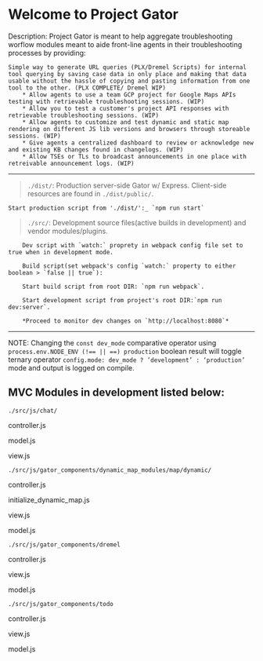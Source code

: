 #                                        Welcome to Project Gator


Description: Project Gator is meant to help aggregate troubleshooting worflow modules meant to aide front-line agents in their troubleshooting processes by providing:

    Simple way to generate URL queries (PLX/Dremel Scripts) for internal tool querying by saving case data in only place and making that data usable without the hassle of copying and pasting information from one tool to the other. (PLX COMPLETE/ Dremel WIP) 
        * Allow agents to use a team GCP project for Google Maps APIs testing with retrievable troubleshooting sessions. (WIP)
        * Allow you to test a customer's project API responses with retrievable troubleshooting sessions. (WIP)
        * Allow agents to customize and test dynamic and static map rendering on different JS lib versions and browsers through storeable sessions. (WIP)
        * Give agents a centralized dashboard to review or acknowledge new and existing KB changes found in changelogs. (WIP)
        * Allow TSEs or TLs to broadcast announcements in one place with retreivable announcement logs. (WIP)


***

>`./dist/`:  Production server-side Gator w/ Express. Client-side resources are found in `./dist/public/`.


    Start production script from './dist/':_ `npm run start` 

>`./src/`: Development source files(active builds in development) and vendor modules/plugins. 
 
        Dev script with `watch:` proprety in webpack config file set to true when in development mode. 

        Build script(set webpack's config `watch:` property to either boolean > `false || true`): 
        
        Start build script from root DIR: `npm run webpack`.  
        
        Start development script from project's root DIR:`npm run dev:server`.
 
        *Proceed to monitor dev changes on `http://localhost:8080`*


***

NOTE: Changing the `const dev_mode` comparative operator using `process.env.NODE_ENV (!== || ==) production` boolean result will toggle ternary operator `config.mode: dev_mode ? ’development’ : ‘production’` mode and output is logged on compile.  


## MVC Modules in development listed below:



`./src/js/chat/`

controller.js

model.js

view.js


`./src/js/gator_components/dynamic_map_modules/map/dynamic/`

controller.js

initialize_dynamic_map.js

view.js

model.js


`./src/js/gator_components/dremel`

controller.js

view.js

model.js


`./src/js/gator_components/todo`

controller.js

view.js

model.js